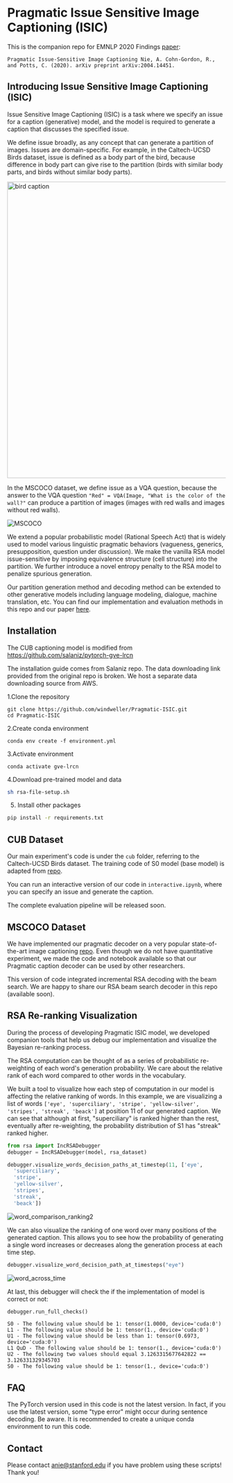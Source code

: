 # Pragmatic Issue Sensitive Image Captioning (ISIC)

This is the companion repo for EMNLP 2020 Findings [paper](https://arxiv.org/abs/2004.14451): 

`Pragmatic Issue-Sensitive Image Captioning
Nie, A. Cohn-Gordon, R., and Potts, C. (2020). arXiv preprint arXiv:2004.14451.` 

## Introducing Issue Sensitive Image Captioning (ISIC)

Issue Sensitive Image Captioning (ISIC) is a task where we specify an issue for a caption (generative) model,
and the model is required to generate a caption that discusses the specified issue.

We define issue broadly, as any concept that can generate a partition of images. Issues are domain-specific.
For example, in the Caltech-UCSD Birds dataset, issue is defined as a body part of the bird, because difference in body part can 
give rise to the partition (birds with similar body parts, and birds without similar body parts).

<img src="https://github.com/windweller/Pragmatic-ISIC/raw/master/misc/isic_fig4.png" width="600" height="684" alt="bird caption"/>

In the MSCOCO dataset, we define issue as a VQA question, because the answer to the VQA question `"Red" = VQA(Image, "What is the color of the wall?"`
can produce a partition of images (images with red walls and images without red walls).

![MSCOCO](https://github.com/windweller/Pragmatic-ISIC/raw/master/misc/isic_fig1.png)

We extend a popular probabilistic model (Rational Speech Act) that is widely used to model various
linguistic pragmatic behaviors (vagueness, generics, presupposition, question under discussion).
We make the vanilla RSA model issue-sensitive by imposing equivalence structure (cell structure) into the partition.
We further introduce a novel entropy penalty to the RSA model to penalize spurious generation.

Our partition generation method and decoding method can be extended to other generative models including language modeling, dialogue, machine translation, etc.
You can find our implementation and evaluation methods in this repo and our paper [here](https://arxiv.org/abs/2004.14451). 

## Installation

The CUB captioning model is modified from https://github.com/salaniz/pytorch-gve-lrcn

The installation guide comes from Salaniz repo. The data downloading link provided from the original repo is broken. We host a separate data downloading
 source from AWS.
 
1.Clone the repository
```shell
git clone https://github.com/windweller/Pragmatic-ISIC.git
cd Pragmatic-ISIC
```
2.Create conda environment
```shell
conda env create -f environment.yml
```
3.Activate environment
```shell
conda activate gve-lrcn
```

4.Download pre-trained model and data
```bash
sh rsa-file-setup.sh 
```

5. Install other packages

```bash
pip install -r requirements.txt
```

## CUB Dataset

Our main experiment's code is under the `cub` folder, referring to the Caltech-UCSD Birds dataset.
The training code of S0 model (base model) is adapted from [repo](https://github.com/salaniz/pytorch-gve-lrcn). 

You can run an interactive version of our code in `interactive.ipynb`, where you can specify an issue and generate the caption.

The complete evaluation pipeline will be released soon.

## MSCOCO Dataset

We have implemented our pragmatic decoder on a very popular state-of-the-art image captioning [repo](https://github.com/ruotianluo/self-critical.pytorch). 
Even though we do not have
quantitative experiment, we made the code and notebook available so that our Pragmatic caption decoder can be used by other
researchers.

This version of code integrated incremental RSA decoding with the beam search. We are happy to share our RSA beam search decoder in this repo (available soon).

## RSA Re-ranking Visualization

During the process of developing Pragmatic ISIC model, we  developed companion tools
that help us debug our implementation and visualize the Bayesian re-ranking process.

The RSA computation can be thought of as a series of probabilistic re-weighting of each word's generation probability.
We care about the relative rank of each word compared to other words in the vocabulary.

We built a tool to visualize how each step of computation in our model is affecting the relative ranking of words.
In this example, we are visualizing a list of words `['eye', 'superciliary',
  'stripe',
  'yellow-silver',
  'stripes',
  'streak',
  'beack']` at position 11 of our generated caption. We can see that although at first, "superciliary" is ranked higher than the rest,
  eventually after re-weighting, the probability distribution of S1 has "streak" ranked higher. 
  
```python
from rsa import IncRSADebugger
debugger = IncRSADebugger(model, rsa_dataset)

debugger.visualize_words_decision_paths_at_timestep(11, ['eye',
  'superciliary',
  'stripe',
  'yellow-silver',
  'stripes',
  'streak',
  'beack'])
```

![word_comparison_ranking2](https://github.com/windweller/Pragmatic-ISIC/raw/master/misc/word_comparison_ranking2.png)

We can also visualize the ranking of one word over many positions of the generated caption. This allows you to see how the probability
of generating a single word increases or decreases along the generation process at each time step.

```python
debugger.visualize_word_decision_path_at_timesteps("eye")
```

![word_across_time](https://github.com/windweller/Pragmatic-ISIC/raw/master/misc/word_across_time.png)

At last, this debugger will check the if the implementation of model is correct or not:

```python
debugger.run_full_checks()
```
```
S0 - The following value should be 1: tensor(1.0000, device='cuda:0')
L1 - The following value should be 1: tensor(1., device='cuda:0')
U1 - The following value should be less than 1: tensor(0.6973, device='cuda:0')
L1 QuD - The following value should be 1: tensor(1., device='cuda:0')
U2 - The following two values should equal 3.1263315677642822 == 3.126331329345703
S0 - The following value should be 1: tensor(1., device='cuda:0')
```

## FAQ

The PyTorch version used in this code is not the latest version. In fact, if you use the latest version,
some "type error" might occur during sentence decoding. Be aware. It is recommended to create
a unique conda environment to run this code.

## Contact

Please contact anie@stanford.edu if you have problem using these scripts! Thank you!
